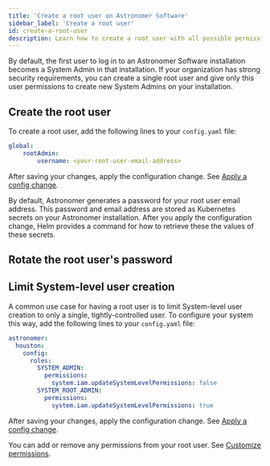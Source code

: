 ```yaml
---
title: 'Create a root user on Astronomer Software'
sidebar_label: 'Create a root user'
id: create-a-root-user
description: Learn how to create a root user with all possible permissions on Astronomer Software. 
---
```


By default, the first user to log in to an Astronomer Software installation becomes a System Admin in that installation. If your organization has strong security requirements, you can create a single root user and give only this user permissions to create new System Admins on your installation. 

## Create the root user 

To create a root user, add the following lines to your `config.yaml` file:

```yaml
global:
	rootAdmin:
	    username: <your-root-user-email-address>
```

After saving your changes, apply the configuration change. See [Apply a config change](apply-platform-config.md).

By default, Astronomer generates a password for your root user email address. This password and email address are stored as Kubernetes secrets on your Astronomer installation. After you apply the configuration change, Helm provides a command for how to retrieve these the values of these secrets. 

## Rotate the root user's password

## Limit System-level user creation

A common use case for having a root user is to limit System-level user creation to only a single, tightly-controlled user. To configure your system this way, add the following lines to your `config.yaml` file:

```yaml
astronomer:
  houston:
    config:
      roles:
        SYSTEM_ADMIN:
          permissions:
            system.iam.updateSystemLevelPermissions: false
        SYSTEM_ROOT_ADMIN:
          permissions:
            system.iam.updateSystemLevelPermissions: true
```

After saving your changes, apply the configuration change. See [Apply a config change](apply-platform-config.md).

You can add or remove any permissions from your root user. See [Customize permissions](manage-platform-users.md#customize-permissions).
